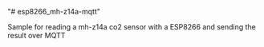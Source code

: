 "# esp8266_mh-z14a-mqtt" 

Sample for reading a mh-z14a co2 sensor with a ESP8266 and sending the result over MQTT